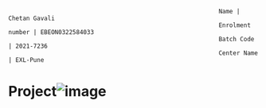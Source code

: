                                                                Name | Chetan Gavali
                                                               Enrolment number | EBEON0322584033
                                                               Batch Code | 2021-7236
                                                               Center Name | EXL-Pune
# Project![image](https://user-images.githubusercontent.com/89082316/185776881-507e5d61-fa43-44da-81ed-f3466f5729c1.png)
